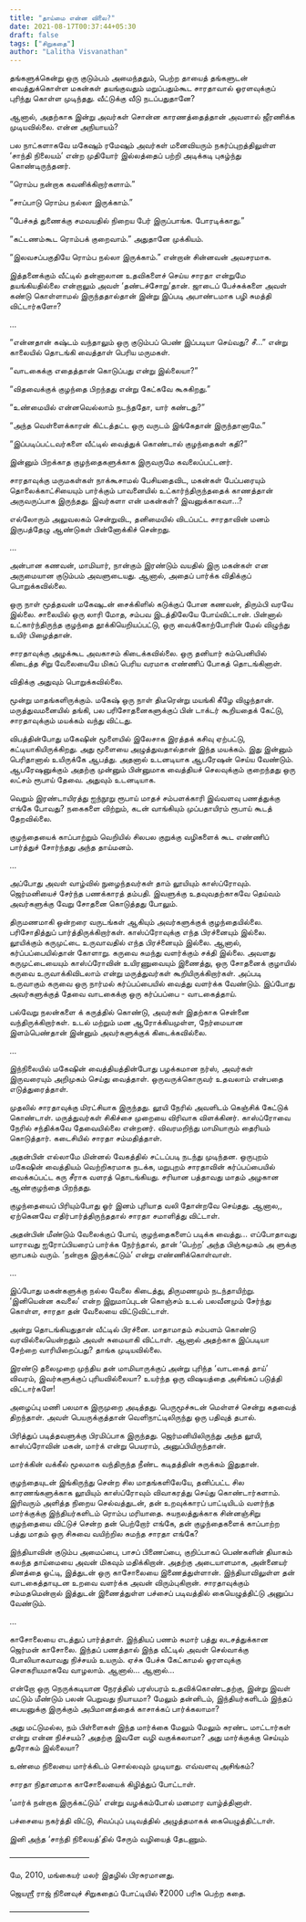 ```yaml
---
title: "தாய்மை என்ன விலை?"
date: 2021-08-17T00:37:44+05:30
draft: false
tags: ["சிறுகதை"]
author: "Lalitha Visvanathan"
---
```


தங்களுக்கென்று ஒரு குடும்பம் அமைந்ததும், பெற்ற தாயைத் தங்களுடன் வைத்துக்கொள்ள மகன்கள் தயங்குவதும் மறுப்பதும்கூட சாரதாவால் ஓரளவுக்குப் புரிந்து கொள்ள முடிந்தது. வீட்டுக்கு வீடு நடப்பதுதானே?

   ஆனால், அதற்காக இன்று அவர்கள் சொன்ன காரணத்தைத்தான் அவளால் ஜீரணிக்க முடியவில்லை. என்ன அநியாயம்?

   பல நாட்களாகவே மகேஷும் ரமேஷும் அவர்கள் மனைவியரும் நகர்ப்புறத்திலுள்ள ‘சாந்தி நிலையம்’ என்ற முதியோர் இல்லத்தைப் பற்றி அடிக்கடி புகழ்ந்து கொண்டிருந்தனர்.

   “ரொம்ப நன்றாக கவனிக்கிறார்களாம்.”

   “சாப்பாடு ரொம்ப நல்லா இருக்காம்.”

   “பேச்சுத் துணைக்கு சமவயதில் நிறைய பேர் இருப்பாங்க. போரடிக்காது.”

   “கட்டணம்கூட ரொம்பக் குறைவாம்.” அதுதானே முக்கியம்.

   “இலவசப்பகுதியே ரொம்ப நல்லா இருக்காம்.” என்றான் சின்னவன் அவசரமாக. 

   இத்தனைக்கும் வீட்டில் தன்னாலான உதவிகளைச் செய்ய சாரதா என்றுமே தயங்கியதில்லை என்றாலும் அவள் ‘தண்டச்சோறு’தான். ஜாடைப் பேச்சுக்களை அவள் கண்டு கொள்ளாமல் இருந்ததால்தான் இன்று இப்படி அபாண்டமாக பழி சுமத்தி விட்டார்களோ?

…

   “என்னதான் கஷ்டம் வந்தாலும் ஒரு குடும்பப் பெண் இப்படியா செய்வது? சீ…” என்று காலையில் தொடங்கி வைத்தாள் பெரிய மருமகள்.

   “வாடகைக்கு எதைத்தான் கொடுப்பது என்று இல்லையா?”

   “விதவைக்குக் குழந்தை பிறந்தது என்று கேட்கவே கூசுகிறது.”

   “உண்மையில் என்னவெல்லாம் நடந்ததோ, யார் கண்டது?”

   “அந்த வெள்ளைக்காரன் கிட்டத்தட்ட ஒரு வருடம் இங்கேதான் இருந்தானாமே.”

   “இப்படிப்பட்டவர்களை வீட்டில் வைத்துக் கொண்டால் குழந்தைகள் கதி?”

   இன்னும் பிறக்காத குழந்தைகளுக்காக இருவருமே கவலைப்பட்டனர்.

   சாரதாவுக்கு மருமகள்கள் நாக்கூசாமல் பேசியதைவிட, மகன்கள் பேப்பரையும் தொலைக்காட்சியையும் பார்க்கும் பாவனையில் உட்கார்ந்திருந்ததைக் காணத்தான் அருவருப்பாக இருந்தது. இவர்களா என் மகன்கள்? இவனுக்காகவா…?

   எல்லோரும் அலுவலகம் சென்றுவிட, தனிமையில் விடப்பட்ட சாரதாவின் மனம் இருபத்தேழு ஆண்டுகள் பின்னோக்கிச் சென்றது.

…

   அன்பான கணவன், மாமியார், நான்கும் இரண்டும் வயதில் இரு மகன்கள் என அருமையான குடும்பம் அவளுடையது. ஆனால், அதைப் பார்க்க விதிக்குப் பொறுக்கவில்லை.

   ஒரு நாள் மூத்தவன் மகேஷுடன் சைக்கிளில் கடுக்குப் போன கணவன், திரும்பி வரவே இல்லை. சாலையில் ஒரு லாரி மோத, சம்பவ இடத்திலேயே போய்விட்டான். பின்னால் உட்கார்ந்திருந்த குழந்தை தூக்கியெறியப்பட்டு, ஒரு வைக்கோற்போரின் மேல் விழுந்து உயிர் பிழைத்தான். 

   சாரதாவுக்கு அழக்கூட அவகாசம் கிடைக்கவில்லை. ஒரு தனியார் கம்பெனியில் கிடைத்த சிறு வேலையையே மிகப் பெரிய வரமாக எண்ணிப் போகத் தொடங்கினாள்.

   விதிக்கு அதுவும் பொறுக்கவில்லை. 

   மூன்று மாதங்களிருக்கும். மகேஷ் ஒரு நாள் திடீரென்று மயங்கி கீழே விழுந்தான். மருத்துவமனையில் தங்கி, பல பரிசோதனைகளுக்குப் பின் டாக்டர் கூறியதைக் கேட்டு, சாரதாவுக்கும் மயக்கம் வந்து விட்டது.

   விபத்தின்போது மகேஷின் மூளையில் இலேசாக இரத்தக் கசிவு ஏற்பட்டு, கட்டியாகியிருக்கிறது. அது மூளையை அழுத்துவதால்தான் இந்த மயக்கம். இது இன்னும் பெரிதானால் உயிருக்கே ஆபத்து. அதனால் உடனடியாக ஆபரேஷன் செய்ய வேண்டும். ஆபரேஷனுக்கும் அதற்கு முன்னும் பின்னுமாக வைத்தியச் செலவுக்கும் குறைந்தது ஒரு லட்சம் ரூபாய் தேவை. அதுவும் உடனடியாக.

   வெறும் இரண்டாயிரத்து ஐந்நூறு ரூபாய் மாதச் சம்பளக்காரி இவ்வளவு பணத்துக்கு எங்கே போவது? நகைகளை விற்றும், கடன் வாங்கியும் முப்பதாயிரம் ரூபாய் கூடத் தேறவில்லை. 

   குழந்தையைக் காப்பாற்றும் வெறியில் சிலபல குறுக்கு வழிகளைக் கூட எண்ணிப் பார்த்துச் சோர்ந்தது அந்த தாய்மனம்.

…

   அப்போது அவள் வாழ்வில் நுழைந்தவர்கள் தாம் லூயியும் காஸ்ப்ரோவும். ஜெர்மனியைச் சேர்ந்த பணக்காரத் தம்பதி. இவளுக்கு உதவுவதற்காகவே தெய்வம் அவர்களுக்கு வேறு சோதனை கொடுத்தது போலும். 

   திருமணமாகி ஒன்றரை வருடங்கள் ஆகியும் அவர்களுக்குக் குழந்தையில்லை. பரிசோதித்துப் பார்த்திருக்கிறார்கள். காஸ்ப்ரோவுக்கு எந்த பிரச்னையும் இல்லை. லூயிக்கும் கருமுட்டை உருவாவதில் எந்த பிரச்னையும் இல்லை. ஆனால், கர்ப்பப்பையில்தான் கோளாறு. கருவை சுமந்து வளர்க்கும் சக்தி இல்லை. அவளது கருமுட்டையையும் காஸ்ப்ரோவின் உயிரணுவையும் இணைத்து, ஒரு சோதனைக் குழாயில் கருவை உருவாக்கிவிடலாம் என்று மருத்துவர்கள் கூறியிருக்கிறார்கள். அப்படி உருவாகும் கருவை ஒரு நார்மல் கர்ப்பப்பையில் வைத்து வளர்க்க வேண்டும். இப்போது அவர்களுக்குத் தேவை வாடகைக்கு ஒரு கர்ப்பப்பை - வாடகைத்தாய். 

   பல்வேறு நலன்களை க் கருத்தில் கொண்டு, அவர்கள் இதற்காக சென்னை வந்திருக்கிறார்கள். உடல் மற்றும் மன ஆரோக்கியமுள்ள, நேர்மையான இளம்பெண்தான் இன்னும் அவர்களுக்குக் கிடைக்கவில்லை. 

…

   இந்நிலையில் மகேஷின் வைத்தியத்தின்போது பழக்கமான நர்ஸ், அவர்கள் இருவரையும் அறிமுகம் செய்து வைத்தாள். ஒருவருக்கொருவர் உதவலாம் என்பதை எடுத்துரைத்தாள். 

   முதலில் சாரதாவுக்கு மிரட்சியாக இருந்தது. லூயி நேரில் அவளிடம் கெஞ்சிக் கேட்டுக் கொண்டாள். மருத்துவர்கள் சிகிச்சை முறையை விரிவாக விளக்கினர். காஸ்ப்ரோவை நேரில் சந்திக்கவே தேவையில்லை என்றனர். விவரமறிந்து மாமியாரும் தைரியம் கொடுத்தார். கடைசியில் சாரதா சம்மதித்தாள். 

   அதன்பின் எல்லாமே மின்னல் வேகத்தில் சட்டப்படி நடந்து முடிந்தன. ஒருபுறம் மகேஷின் வைத்தியம் வெற்றிகரமாக நடக்க, மறுபுறம் சாரதாவின் கர்ப்பப்பையில் வைக்கப்பட்ட கரு சீராக வளரத் தொடங்கியது. சரியான பத்தாவது மாதம் அழகான ஆண்குழந்தை பிறந்தது. 

   குழந்தையைப் பிரியும்போது ஓர் இனம் புரியாத வலி தோன்றவே செய்தது. ஆனால,, ஏற்கெனவே எதிர்பார்த்திருந்ததால் சாரதா சமாளித்து விட்டாள்.

   அதன்பின் மீண்டும் வேலைக்குப் போய், குழந்தைகளைப் படிக்க வைத்து… எப்போதாவது யாராவது ஐரோப்பியரைப் பார்க்க நேர்ந்தால், தான் ‘பெற்ற’ அந்த பிஞ்சுமுகம் அ ளுக்கு ஞாபகம் வரும். ‘நன்றாக இருக்கட்டும்’ என்று எண்ணிக்கொள்வாள். 

…

   இப்போது மகன்களுக்கு நல்ல வேலை கிடைத்து, திருமணமும் நடந்தாயிற்று. ‘இனியென்ன கவலை’ என்ற இறுமாப்புடன் கொஞ்சம் உடல் பலவீனமும் சேர்ந்து கொள்ள, சாரதா தன் வேலையை விட்டுவிட்டாள். 

   அன்று தொடங்கியதுதான் வீட்டில் பிரச்னை. மாதாமாதம் சம்பளம் கொண்டு வரவில்லையென்றதும் அவள் சுமையாகி விட்டாள். ஆனால் அதற்காக இப்படியா சேற்றை வாரியிறைப்பது? தாங்க முடியவில்லை. 

   இரண்டு தலைமுறை முந்திய தன் மாமியாருக்குப் அன்று புரிந்த ‘வாடகைத் தாய்’ விவரம், இவர்களுக்குப் புரியவில்லையா? உயர்ந்த ஒரு விஷயத்தை அசிங்கப் படுத்தி விட்டார்களே!

   அழைப்பு மணி பலமாக இருமுறை அடித்தது. பெருமூச்சுடன் மெள்ளச் சென்று கதவைத் திறந்தாள். அவள் பெயருக்குத்தான் வெளிநாட்டிலிருந்து ஒரு பதிவுத் தபால்.

   பிரித்துப் படித்தவளுக்கு பிரமிப்பாக இருந்தது. ஜெர்மனியிலிருந்து அந்த லூயி, காஸ்ப்ரோவின் மகன், மார்க் என்று பெயராம், அனுப்பியிருந்தான். 

   மார்க்கின் வக்கீல் மூலமாக வந்திருந்த நீண்ட கடிதத்தின் சுருக்கம் இதுதான். 

   குழந்தையுடன் இங்கிருந்து சென்ற சில மாதங்களிலேயே, தனிப்பட்ட சில காரணங்களுக்காக லூயியும் காஸ்ப்ரோவும் விவாகரத்து செய்து கொண்டார்களாம். இரிவரும் அளித்த நிறைய செல்வத்துடன், தன் உறவுக்காரப் பாட்டியிடம் வளர்ந்த மார்க்குக்கு இந்தியர்களிடம் ரொம்ப மரியாதை. சுயநலத்துக்காக சின்னஞ்சிறு குழந்தையை விட்டுச் சென்ற தன் பெற்றோர் எங்கே, தன் குழந்தைகளைக் காப்பாற்ற பத்து மாதம் ஒரு சிசுவை வயிற்றில  சுமந்த சாரதா எங்கே?

   இந்தியாவின் குடும்ப அமைப்பை, பாசப் பிணைப்பை, குறிப்பாகப் பெண்களின் தியாகம் கலந்த தாய்மையை அவன் மிகவும் மதிக்கிறான். அதற்கு அடையாளமாக, அன்னையர் தினத்தை ஒட்டி, இத்துடன் ஒரு காசோலையை இணைத்துள்ளான். இந்தியாவிலுள்ள தன் வாடகைத்தாயுடன உறவை வளர்க்க அவன் விரும்புகிறான். சாரதாவுக்கும் சம்மதமென்றால் இத்துடன் இணைத்துள்ள பச்சைப் படிவத்தில் கையெழுத்திட்டு அனுப்ப வேண்டும்.

…

   காசோலையை எடத்துப் பார்த்தாள். இந்தியப் பணம் சுமார் பத்து லடசத்துக்கான ஜெர்மன் காசோலை. இந்தப் பணத்தால் இந்த வீட்டில் அவள் செல்வாக்கு போலியாகவாவது நிச்சயம் உயரும். ஏச்சு பேச்சு கேட்காமல் ஓரளவுக்கு சௌகரியமாகவே வாழலாம். ஆனால்… ஆனால்…

   என்றோ ஒரு நெருக்கடியான நேரத்தில் பரஸ்பரம் உதவிக்கொண்டதற்கு, இன்று இவள் மட்டும் மீண்டும் பலன் பெறுவது நியாயமா? மேலும் தன்னிடம், இந்தியர்களிடம் இந்தப் பையனுக்கு இருக்கும் அபிமானத்தைக் காசாக்கப் பார்க்கலாமா?

   அது மட்டுமல்ல, நம் பிள்ளைகள் இந்த மார்க்கை மேலும் மேலும் சுரண்ட மாட்டார்கள் என்று என்ன நிச்சயம்? அதற்கு இவளே வழி வகுக்கலாமா? அது மார்க்குக்கு செய்யும் துரோகம் இல்லையா? 

   உண்மை நிலையை மார்க்கிடம் சொல்லவும் முடியாது. எவ்வளவு அசிங்கம்?

   சாரதா நிதானமாக காசோலையைக் கிழித்துப் போட்டாள். 

   ‘மார்க் நன்றாக இருக்கட்டும்’ என்று வழக்கம்போல் மனமார வாழ்த்தினாள். 

   பச்சையை நகர்த்தி விட்டு, சிவப்புப் படிவத்தில் அழுத்தமாகக் கையெழுத்திட்டாள்.

   இனி அந்த ‘சாந்தி நிலையத்’தில் சேரும் வழியைத் தேடணும்.

——————————

மே, 2010, மங்கையர் மலர் இதழில் பிரசுரமானது.

ஜெயஶ்ரீ ராஜ் நினைவுச் சிறுகதைப் போட்டியில் ₹2000 பரிசு பெற்ற கதை.

——————————